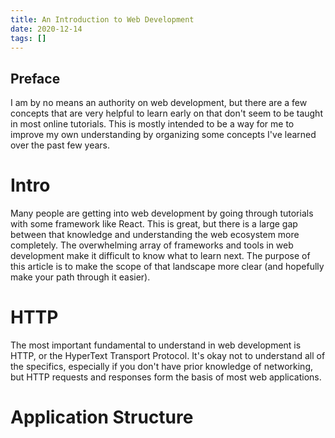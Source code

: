 ```yaml
---
title: An Introduction to Web Development
date: 2020-12-14
tags: []
---
```

## Preface

I am by no means an authority on web development, but there are a few concepts that are very helpful to learn early on that don't seem to be taught in most online tutorials. This is mostly intended to be a way for me to improve my own understanding by organizing some concepts I've learned over the past few years.

# Intro
Many people are getting into web development by going through tutorials with some framework like React. This is great, but there is a large gap between that knowledge and understanding the web ecosystem more completely. The overwhelming array of frameworks and tools in web development make it difficult to know what to learn next. The purpose of this article is to make the scope of that landscape more clear (and hopefully make your path through it easier). 

# HTTP
The most important fundamental to understand in web development is HTTP, or the HyperText Transport Protocol. It's okay not to understand all of the specifics, especially if you don't have prior knowledge of networking, but HTTP requests and responses form the basis of most web applications. 

# Application Structure

